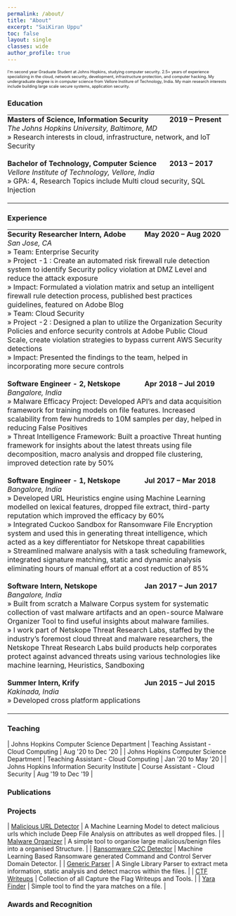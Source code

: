 ```yaml
---
permalink: /about/
title: "About"
excerpt: "SaiKiran Uppu"
toc: false
layout: single
classes: wide
author_profile: true
---
```


<style>
td, th { vertical-align:top;padding:0.0em;border-bottom:0px  }
th.org-right  { text-align: center;  }
th.org-left   { text-align: center;   }
th.org-center { text-align: center; }
td.org-right  { text-align: right;  }
td.org-left   { text-align: left;   }
td.org-center { text-align: center; }
.underline { text-decoration: underline; }
  
</style>

<p style="font-size: 0.65em;">
I'm second year Graduate Student at Johns Hopkins, studying computer security. 2.5+ years of experience specializing in the cloud, network security, development, infrastructure protection, and computer hacking. My undergraduate degree is in computer science from Vellore Institure of Technology, India. My main research interests include building large scale secure systems, application security.
</p>

### Education

<table cellspacing="0" cellpadding="1">

<colgroup>
<col class="org-left">

<col class="org-left">
</colgroup>
<tbody>

<!-- Hopkins -->
<tr>
  <td class="org-left"><b>Masters of Science, Information Security</b></td>
  <td class="org-left"><b>2019 – Present</b></td>
</tr>

<tr>
  <td class="org-left" colspan="2"><i>The Johns Hopkins University, Baltimore, MD</i></td>
</tr>

<tr>
  <td class="org-left" colspan="2">» Research interests in cloud, infrastructure, network, and IoT Security</td>
  <td class="org-left">&nbsp;</td>
</tr>

<tr>
  <td class="org-left">&nbsp;</td>
  <td class="org-left">&nbsp;</td>
</tr>

<!-- VIT -->
<tr>
  <td class="org-left"><b>Bachelor of Technology, Computer Science</b></td>
  <td class="org-left"><b>2013 – 2017</b></td>
</tr>

<tr>
  <td class="org-left" colspan="2"><i>Vellore Institute of Technology, Vellore, India</i></td>
</tr>

<tr>
  <td class="org-left" colspan="2">» GPA: 4, Research Topics include Multi cloud security, SQL Injection</td>
  <td class="org-left">&nbsp;</td>
</tr>

<tr>
  <td class="org-left">&nbsp;</td>
  <td class="org-left">&nbsp;</td>
</tr>

</tbody>
</table>



### Experience


<table cellspacing="0" cellpadding="1">

<colgroup>
<col class="org-left">

<col class="org-left">
</colgroup>
<tbody>

<!-- Adobe -->
<tr>
  <td class="org-left"><b>Security Researcher Intern, Adobe</b></td>
  <td class="org-left"><b>May 2020 – Aug 2020</b></td>
</tr>

<tr>
  <td class="org-left" colspan="2"><i>San Jose, CA</i></td>
</tr>

<tr>
  <td class="org-left" colspan="2">» Team: Enterprise Security</td>
  <td class="org-left">&nbsp;</td>
</tr>

<tr>
  <td class="org-left" colspan="2">» Project -1 : Create an automated risk firewall rule detection system to identify Security policy violation at DMZ Level and reduce the attack exposure</td>
  <td class="org-left">&nbsp;</td>
</tr>

<tr>
  <td class="org-left" colspan="2">» Impact: Formulated a violation matrix and setup an intelligent firewall rule detection process, published best practices guidelines, featured on Adobe Blog</td>
  <td class="org-left">&nbsp;</td>
</tr>

<tr>
  <td class="org-left" colspan="2">» Team: Cloud Security</td>
  <td class="org-left">&nbsp;</td>
</tr>

<tr>
  <td class="org-left" colspan="2">» Project -2 : Designed a plan to utilize the Organization Security Policies and enforce security controls at Adobe Public Cloud Scale, create violation strategies to bypass current AWS Security detections</td>
  <td class="org-left">&nbsp;</td>
</tr>

<tr>
  <td class="org-left" colspan="2">» Impact: Presented the findings to the team, helped in incorporating more secure controls</td>
  <td class="org-left">&nbsp;</td>
</tr>

<tr>
  <td class="org-left">&nbsp;</td>
  <td class="org-left">&nbsp;</td>
</tr>

<!-- Netskope - 2 -->
<tr>
  <td class="org-left"><b>Software Engineer - 2, Netskope</b></td>
  <td class="org-left"><b>Apr 2018 – Jul 2019</b></td>
</tr>

<tr>
  <td class="org-left" colspan="2"><i>Bangalore, India</i></td>
</tr>

<tr>
  <td class="org-left" colspan="2">» Malware Efficacy Project: Developed API’s and data acquisition framework for training models on file features. Increased scalability from few hundreds to 10M samples per day, helped in reducing False Positives</td>
  <td class="org-left">&nbsp;</td>
</tr>

<tr>
  <td class="org-left" colspan="2">» Threat Intelligence Framework: Built a proactive Threat hunting framework for insights about the latest threats using file decomposition, macro analysis and dropped file clustering, improved detection rate by 50%</td>
  <td class="org-left">&nbsp;</td>
</tr>

<tr>
  <td class="org-left">&nbsp;</td>
  <td class="org-left">&nbsp;</td>
</tr>

<!-- Netskope - 1 -->
<tr>
  <td class="org-left"><b>Software Engineer - 1, Netskope</b></td>
  <td class="org-left"><b>Jul 2017 – Mar 2018</b></td>
</tr>

<tr>
  <td class="org-left" colspan="2"><i>Bangalore, India</i></td>
</tr>

<tr>
  <td class="org-left" colspan="2">» Developed URL Heuristics engine using Machine Learning modelled on lexical features, dropped file extract, third-party reputation which improved the efficacy by 60%</td>
  <td class="org-left">&nbsp;</td>
</tr>

<tr>
  <td class="org-left" colspan="2">» Integrated Cuckoo Sandbox for Ransomware File Encryption system and used this in generating threat intelligence, which acted as a key differentiator for Netskope threat capabilities</td>
  <td class="org-left">&nbsp;</td>
</tr>

<tr>
  <td class="org-left" colspan="2">» Streamlined malware analysis with a task scheduling framework, integrated signature matching, static and dynamic analysis eliminating hours of manual effort at a cost reduction of 85%</td>
  <td class="org-left">&nbsp;</td>
</tr>

<tr>
  <td class="org-left">&nbsp;</td>
  <td class="org-left">&nbsp;</td>
</tr>

<!-- Netskope - Intern -->
<tr>
  <td class="org-left"><b>Software Intern, Netskope</b></td>
  <td class="org-left"><b>Jan 2017 – Jun 2017</b></td>
</tr>

<tr>
  <td class="org-left" colspan="2"><i>Bangalore, India</i></td>
</tr>

<tr>
  <td class="org-left" colspan="2">» Built from scratch a Malware Corpus system for systematic collection of vast malware artifacts and an open-source Malware Organizer Tool to find useful insights about malware families.</td>
  <td class="org-left">&nbsp;</td>
</tr>

<tr>
  <td class="org-left" colspan="2">» I work part of Netskope Threat Research Labs, staffed by the industry’s foremost cloud threat and malware researchers, the Netskope Threat Research Labs build products help corporates protect against advanced threats using various technologies like machine learning, Heuristics, Sandboxing</td>
  <td class="org-left">&nbsp;</td>
</tr>

<tr>
  <td class="org-left">&nbsp;</td>
  <td class="org-left">&nbsp;</td>
</tr>
<!-- Krify -->
<tr>
  <td class="org-left"><b>Summer Intern, Krify</b></td>
  <td class="org-left"><b>Jun 2015 – Jul 2015</b></td>
</tr>

<tr>
  <td class="org-left" colspan="2"><i>Kakinada, India</i></td>
</tr>

<tr>
  <td class="org-left" colspan="2">» Developed cross platform applications</td>
  <td class="org-left">&nbsp;</td>
</tr>

<tr>
  <td class="org-left">&nbsp;</td>
  <td class="org-left">&nbsp;</td>
</tr>

</tbody>
</table>


### Teaching

| Johns Hopkins Computer Science Department | Teaching Assistant - Cloud Computing | Aug '20 to Dec '20 | 
| Johns Hopkins Computer Science Department | Teaching Assistant - Cloud Computing | Jan '20 to May '20 | 
| Johns Hopkins Information Security Institute | Course Assistant - Cloud Security | Aug '19 to Dec '19 |

### Publications

### Projects

| [Malicious URL Detector](https://github.com/uppusaikiran/Malicious-URL-Detector) | A Machine Learning Model to detect malicious urls which include Deep File Analysis on attributes as well dropped files. |
| [Malware Organizer](https://github.com/uppusaikiran/malware-organiser) | A simple tool to organise large malicious/benign files into a organised Structure. |
| [Ransomware C2C Detector](https://github.com/uppusaikiran/ransom_c2c_detector) | Machine Learning Based Ransomware generated Command and Control Server Domain Detector. |
| [Generic Parser](https://github.com/uppusaikiran/generic-parser) | A Single Library Parser to extract meta information, static analysis and detect macros within the files. |
| [CTF Writeups](https://github.com/uppusaikiran/CTFWriteups) | Collection of all Capture the Flag Writeups and Tools. |
| [Yara Finder](https://github.com/uppusaikiran/yara-finder) | Simple tool to find the yara matches on a file. |

### Awards and Recognition

